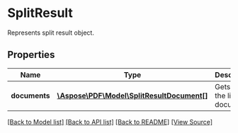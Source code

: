 ﻿# SplitResult
Represents split result object.

## Properties
Name | Type | Description | Notes
------------ | ------------- | ------------- | -------------
**documents** | [**\Aspose\PDF\Model\SplitResultDocument[]**](SplitResultDocument.md) | Gets or sets the list of documents. | [optional]

[[Back to Model list]](../README.md#documentation-for-models) [[Back to API list]](../README.md#documentation-for-api-endpoints) [[Back to README]](../README.md) [[View Source]](../src/Aspose/PDF/Model/SplitResult.php)

